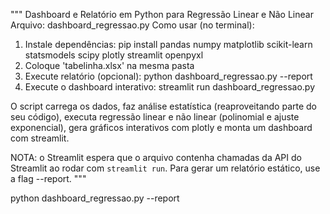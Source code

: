 """
Dashboard e Relatório em Python para Regressão Linear e Não Linear
Arquivo: dashboard_regressao.py
Como usar (no terminal):
  1) Instale dependências: 
     pip install pandas numpy matplotlib scikit-learn statsmodels scipy plotly streamlit openpyxl
  2) Coloque 'tabelinha.xlsx' na mesma pasta
  3) Execute relatório (opcional): python dashboard_regressao.py --report
  4) Execute o dashboard interativo: streamlit run dashboard_regressao.py

O script carrega os dados, faz análise estatística (reaproveitando parte do seu código),
executa regressão linear e não linear (polinomial e ajuste exponencial), gera gráficos
interativos com plotly e monta um dashboard com streamlit.

NOTA: o Streamlit espera que o arquivo contenha chamadas da API do Streamlit ao rodar com
`streamlit run`. Para gerar um relatório estático, use a flag --report.
"""

python dashboard_regressao.py --report

